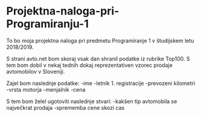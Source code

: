 ﻿# Projektna-naloga-pri-Programiranju-1
To bo moja projektna naloga pri predmetu Programiranje 1 v študijskem letu 2018/2019.

S strani avto.net bom skoraj vsak dan shranil podatke iz rubrike Top100.
S tem bom dobil v nekaj tednih dokaj reprezentativen vzorec prodaje avtomobilov v Sloveniji.

Zajel bom naslednje podatke:
-ime
-letnik 1. registracije
-prevozeni kilometri
-vrsta motorja
-menjalnik
-cena

S tem bom želel ugotoviti naslednje stvari:
-kakšen tip avtomobila se največkrat prodaja
-sprememba cene skozi cas
